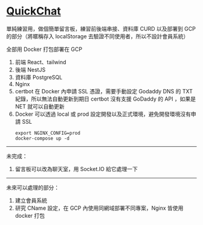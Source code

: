 # [QuickChat](https://quick-chat.eifm.store/)

單純練習用，做個簡單留言板，練習前後端串接、資料庫 CURD 以及部署到 GCP 的部分（將暱稱存入 localStorage 去驗證不同使用者，所以不設計會員系統）

全部用 Docker 打包部署在 GCP

1. 前端 React、tailwind
2. 後端 NestJS
3. 資料庫 PostgreSQL
4. Nginx
5. certbot 在 Docker 內申請 SSL 憑證，需要手動設定 Godaddy DNS 的 TXT 紀錄，所以無法自動更新到期日 certbot 沒有支援 GoDaddy 的 API ，如果是 NET 就可以自動更新
6. Docker 可以透過 local 或 prod 設定開發以及正式環境，避免開發環境沒有申請 SSL
   ```
   export NGINX_CONFIG=prod
   docker-compose up -d
   ```

---

未完成：

1. 留言板可以改為聊天室，用 Socket.IO 給它處理一下

---

未來可以處理的部分：

1. 建立會員系統
2. 研究 CName 設定，在 GCP 內使用同網域部署不同專案，Nginx 皆使用 docker 打包
